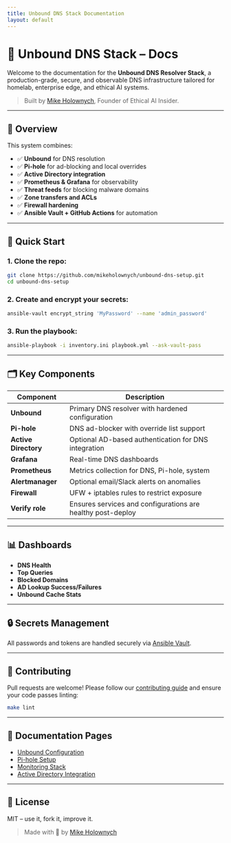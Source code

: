 ```yaml
---
title: Unbound DNS Stack Documentation
layout: default
---
```


# 🧠 Unbound DNS Stack – Docs

Welcome to the documentation for the **Unbound DNS Resolver Stack**, a production-grade, secure, and observable DNS infrastructure tailored for homelab, enterprise edge, and ethical AI systems.

> Built by [Mike Holownych](https://linkedin.com/in/mikeholownych), Founder of Ethical AI Insider.

---

## 📌 Overview

This system combines:

- ✅ **Unbound** for DNS resolution
- ✅ **Pi-hole** for ad-blocking and local overrides
- ✅ **Active Directory integration**
- ✅ **Prometheus & Grafana** for observability
- ✅ **Threat feeds** for blocking malware domains
- ✅ **Zone transfers and ACLs**
- ✅ **Firewall hardening**
- ✅ **Ansible Vault + GitHub Actions** for automation

---

## 🚀 Quick Start

### 1. Clone the repo:

```bash
git clone https://github.com/mikeholownych/unbound-dns-setup.git
cd unbound-dns-setup
```

### 2. Create and encrypt your secrets:

```bash
ansible-vault encrypt_string 'MyPassword' --name 'admin_password'
```

### 3. Run the playbook:

```bash
ansible-playbook -i inventory.ini playbook.yml --ask-vault-pass
```

---

## 🗂️ Key Components

| Component       | Description |
|----------------|-------------|
| **Unbound**     | Primary DNS resolver with hardened configuration |
| **Pi-hole**     | DNS ad-blocker with override list support |
| **Active Directory** | Optional AD-based authentication for DNS integration |
| **Grafana**     | Real-time DNS dashboards |
| **Prometheus**  | Metrics collection for DNS, Pi-hole, system |
| **Alertmanager**| Optional email/Slack alerts on anomalies |
| **Firewall**    | UFW + iptables rules to restrict exposure |
| **Verify role** | Ensures services and configurations are healthy post-deploy |

---

## 📊 Dashboards

- **DNS Health**
- **Top Queries**
- **Blocked Domains**
- **AD Lookup Success/Failures**
- **Unbound Cache Stats**

---

## 🔒 Secrets Management

All passwords and tokens are handled securely via [Ansible Vault](https://docs.ansible.com/ansible/latest/user_guide/vault.html).

---

## 🤝 Contributing

Pull requests are welcome! Please follow our [contributing guide](../CONTRIBUTING.md) and ensure your code passes linting:

```bash
make lint
```

---

## 📘 Documentation Pages

- [Unbound Configuration](unbound.md)
- [Pi-hole Setup](pihole.md)
- [Monitoring Stack](monitoring.md)
- [Active Directory Integration](ad.md)

---

## 📜 License

MIT – use it, fork it, improve it.

> Made with 🧠 by [Mike Holownych](https://ethical-ai-insider.com)
